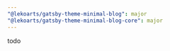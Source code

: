 ```yaml
---
"@lekoarts/gatsby-theme-minimal-blog": major
"@lekoarts/gatsby-theme-minimal-blog-core": major
---
```


todo
